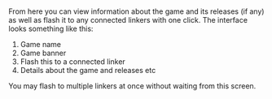 # <str name=help.topic.game.title/>

From here you can view information about the game and its releases (if any) as well as flash it to any connected linkers with one click. The interface looks something like this:

<widget name=gui-game/>

1. Game name
2. Game banner
3. Flash this to a connected linker
4. Details about the game and releases etc

You may flash to multiple linkers at once without waiting from this screen.
